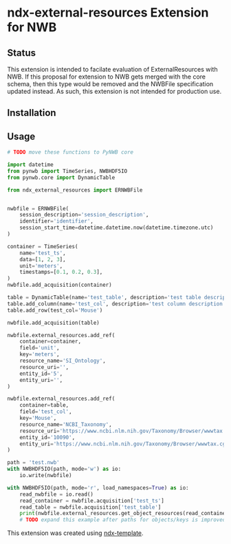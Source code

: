 # ndx-external-resources Extension for NWB

## Status

This extension is intended to facilate evaluation of ExternalResources with NWB. If this proposal for extension to NWB gets merged with the core schema, then this type would be removed and the NWBFile specification updated instead. As such, this extension is not intended for production use.

## Installation


## Usage

```python
# TODO move these functions to PyNWB core

import datetime
from pynwb import TimeSeries, NWBHDF5IO
from pynwb.core import DynamicTable

from ndx_external_resources import ERNWBFile


nwbfile = ERNWBFile(
    session_description='session_description',
    identifier='identifier',
    session_start_time=datetime.datetime.now(datetime.timezone.utc)
)

container = TimeSeries(
    name='test_ts',
    data=[1, 2, 3],
    unit='meters',
    timestamps=[0.1, 0.2, 0.3],
)
nwbfile.add_acquisition(container)

table = DynamicTable(name='test_table', description='test table description')
table.add_column(name='test_col', description='test column description')
table.add_row(test_col='Mouse')

nwbfile.add_acquisition(table)

nwbfile.external_resources.add_ref(
    container=container,
    field='unit',
    key='meters',
    resource_name='SI_Ontology',
    resource_uri='',
    entity_id='5',
    entity_uri='',
)

nwbfile.external_resources.add_ref(
    container=table,
    field='test_col',
    key='Mouse',
    resource_name='NCBI_Taxonomy',
    resource_uri='https://www.ncbi.nlm.nih.gov/Taxonomy/Browser/wwwtax.cgi',
    entity_id='10090',
    entity_uri='https://www.ncbi.nlm.nih.gov/Taxonomy/Browser/wwwtax.cgi?mode=info&id=10090',
)

path = 'test.nwb'
with NWBHDF5IO(path, mode='w') as io:
    io.write(nwbfile)

with NWBHDF5IO(path, mode='r', load_namespaces=True) as io:
    read_nwbfile = io.read()
    read_container = nwbfile.acquisition['test_ts']
    read_table = nwbfile.acquisition['test_table']
    print(nwbfile.external_resources.get_object_resources(read_container, 'unit'))
    # TODO expand this example after paths for objects/keys is improved
```

This extension was created using [ndx-template](https://github.com/nwb-extensions/ndx-template).
